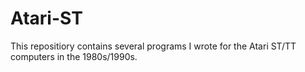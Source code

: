 # Atari-ST
This repositiory contains several programs I wrote for the Atari ST/TT computers in the 1980s/1990s.
